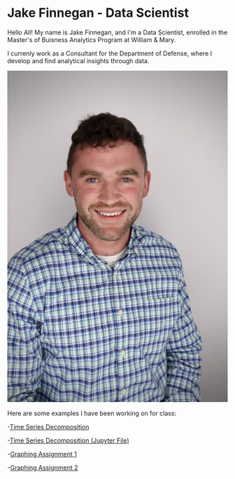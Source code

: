 # Jake Finnegan - Data Scientist 
Hello All! My name is Jake Finnegan, and i'm a Data Scientist, enrolled in the Master's of Buisness Analytics Program at William & Mary. 

I currenly work as a Consultant for the Department of Defense, where I develop and find analytical insights through data.

![My Picture](/IMG_6274.JPG)

Here are some examples I have been working on for class:

-[Time Series Decomposition](/timeseries/TimeSeries.html)

-[Time Series Decomposition (Jupyter File)](/timeseries/TimeSeries.ipynb)

-[Graphing Assignment 1](/timeseries/BasicGraphAssignment.html)

-[Graphing Assignment 2](/timeseries/M3Graphing.html)
